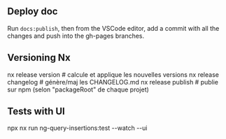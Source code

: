 ## Deploy doc

Run `docs:publish`, then from the VSCode editor, add a commit with all the changes and push into the gh-pages branches.

## Versioning Nx

nx release version # calcule et applique les nouvelles versions
nx release changelog # génère/maj les CHANGELOG.md
nx release publish # publie sur npm (selon "packageRoot" de chaque projet)

## Tests with UI

npx nx run ng-query-insertions:test --watch --ui
